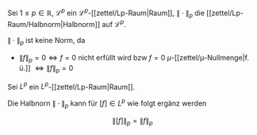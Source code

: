 Sei $1 \le p \in \mathbb{R}$, $\mathcal{L}^p$ ein $\mathcal{L}^p$-[[zettel/Lp-Raum|Raum]], $\|\cdot\|_p$ die [[zettel/Lp-Raum/Halbnorm|Halbnorm]] auf $\mathcal{L}^p$.

$\|\cdot\|_p$ ist keine Norm, da
- $\|f\|_p = 0 \iff f = 0$ nicht erfüllt wird bzw $f = 0$ $\mu$-[[zettel/μ-Nullmenge|f. ü.]] $\iff \|f\|_p = 0$

Sei $L^p$ ein $L^p$-[[zettel/Lp-Raum|Raum]].

Die Halbnorn $\|\cdot\|_p$ kann für $[f] \in L^p$ wie folgt ergänz werden

$$
	\|[f]\|_p = \|f\|_p
$$